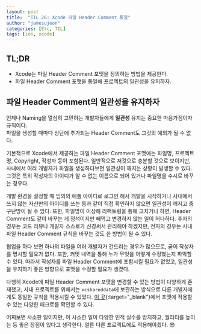 ```yaml
---
layout: post
title:  "TIL 26: Xcode 파일 Header Comment 통일"
author: "jamesujeon"
categories: [Etc, TIL]
tags: [ios, xcode]
---
```


## TL;DR

- Xcode는 파일 Header Comment 포맷을 정의하는 방법을 제공한다.
- 파일 Header Comment 포맷을 통일해 프로젝트의 일관성을 유지하자.

## 파일 Header Comment의 일관성을 유지하자

언제나 Naming을 열심히 고민하는 개발자들에게 **일관성** 유지는 중요한 마음가짐이자 규칙이다.  
파일을 생성할 때마다 상단에 추가되는 Header Comment도 그것의 예외가 될 수 없다.

기본적으로 Xcode에서 제공하는 파일 Header Comment 포맷에는 파일명, 프로젝트명, Copyright, 작성자 등이 포함된다.
일반적으로 저것으로 충분할 것으로 보이지만, 사내에서 여러 개발자가 파일을 생성하다보면 일관성이 깨지는 상황이 발생할 수 있다.
그것은 특히 작성자의 아이디가 알 수 없는 이름으로 되어 있거나 파일명을 수시로 바꾸는 경우다.

개발 환경을 설정할 때 임의의 애플 아이디로 로그인 해서 개발을 시작하거나 사내에서 쓰지 않는 자신만의 아이디를 쓰는 등과 같이
직접 확인하지 않으면 일관성이 깨지고 중구난방이 될 수 있다.
또한, 파일명이 이상해 리팩토링을 통해 고치거나 하면, Header Comment도 같이 바꾸는 게 정석이지만 빼먹고 변경하지 않는 일이 허다하다.
후자의 경우는 코드 리뷰나 개발자 스스로가 신경써서 관리해야 하겠지만, 전자의 경우는 사내 파일 Header Comment 규칙을 바꾸는 것도 한 방법이 될 수 있다.

협업을 하다 보면 하나의 파일을 여러 개발자가 건드리는 경우가 많으므로, 굳이 작성자를 명시할 필요가 없다.
또한, 커밋 내역을 통해 누가 무엇을 어떻게 수정했는지 파악할 수 있다.
따라서 작성자를 파일 Header Comment에 포함시킬 필요가 없었고, 일관성을 유지하기 좋은 방향으로 포맷을 수정할 필요가 생겼다.

다행히 Xcode에 파일 Header Comment 포맷을 변경할 수 있는 방법이 다양하게 존재했고,
사내 프로젝트를 위해서는 `xcshareddata`에 보관하는 방식으로 다른 개발자에게도 동일한 규칙을 적용시킬 수 있었다.
[이 곳](https://help.apple.com/xcode/mac/9.0/index.html?localePath=en.lproj#/dev7fe737ce0){:target="_blank"}에서
포맷에 적용할 수 있는 다양한 매크로를 확인할 수 있다.

어찌보면 사소한 일이지만, 이 사소한 일이 다양한 인적 실수를 방지하고, 퀄리티를 높이는 등 좋은 장점이 있다고 생각한다.
얼른 다른 프로젝트에도 적용해야겠다. 😎
